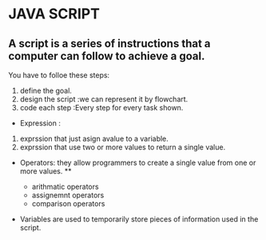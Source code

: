 # JAVA SCRIPT

## A script is a series of instructions that a computer can follow to achieve a goal. 
 You have to folloe these steps:
 1. define the goal.
 2. design the script :we can represent it by flowchart.
 3. code each step :Every step for every task shown.
 

 * Expression :
 1. exprssion that just asign avalue to a variable.
 2. exprssion that use two or more values to return a single value.

* Operators: they allow programmers to create a single value from one    or more values. **
  * arithmatic operators
  * assignemnt operators
  * comparison operators

* Variables are used to temporarily store pieces of
information used in the script. 











